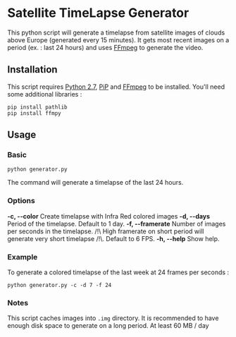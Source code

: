 # Satellite TimeLapse Generator

This python script will generate a timelapse from satellite images of clouds above Europe (generated every 15 minutes).
It gets most recent images on a period (ex. : last 24 hours) and uses [FFmpeg](https://ffmpeg.org/) to generate the video.

## Installation
This script requires [Python 2.7](https://www.python.org/downloads/release/python-2713/), [PiP](https://pip.pypa.io/en/stable/installing/) and [FFmpeg](https://ffmpeg.org/download.html) to be installed.
You'll need some additional libraries :
```
pip install pathlib
pip install ffmpy
```

## Usage
### Basic
```
python generator.py
```
The command will generate a timelapse of the last 24 hours.

### Options
**-c, --color**
Create timelapse with Infra Red colored images
**-d, --days**
Period of the timelapse. Default to 1 day.
**-f, --framerate**
Number of images per seconds in the timelapse. /!\ High framerate on short period will generate very short timelapse /!\\. Default to 6 FPS.
**-h, --help**
Show help.

### Example
To generate a colored timelapse of the last week at 24 frames per seconds :
```
python generator.py -c -d 7 -f 24
``` 

### Notes
This script caches images into `.img` directory. 
It is recommended to have enough disk space to generate on a long period.
At least 60 MB / day
